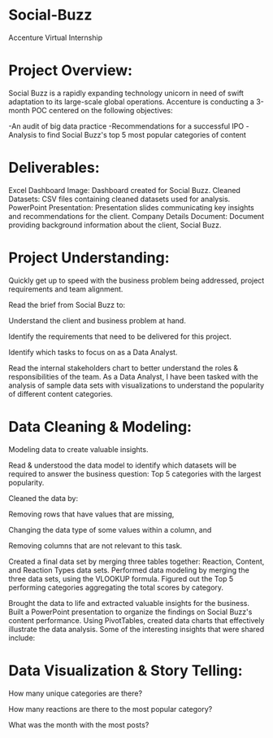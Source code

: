 # Social-Buzz
Accenture Virtual Internship

# Project Overview:

Social Buzz is a rapidly expanding technology unicorn in need of swift adaptation to its large-scale global operations. Accenture is conducting a 3-month POC centered on the following objectives:

-An audit of big data practice
-Recommendations for a successful IPO
-Analysis to find Social Buzz's top 5 most popular categories of content

# Deliverables:

Excel Dashboard Image: Dashboard created for Social Buzz.
Cleaned Datasets: CSV files containing cleaned datasets used for analysis.
PowerPoint Presentation: Presentation slides communicating key insights and recommendations for the client.
Company Details Document: Document providing background information about the client, Social Buzz.

# Project Understanding:

Quickly get up to speed with the business problem being addressed, project requirements and team alignment.

Read the brief from Social Buzz to:

Understand the client and business problem at hand.

Identify the requirements that need to be delivered for this project.

Identify which tasks to focus on as a Data Analyst.

Read the internal stakeholders chart to better understand the roles & responsibilities of the team. As a Data Analyst, I have been tasked with the analysis of sample data sets with visualizations to understand the popularity of different content categories.

# Data Cleaning & Modeling:

Modeling data to create valuable insights.

Read & understood the data model to identify which datasets will be required to answer the business question: Top 5 categories with the largest popularity.

Cleaned the data by:

Removing rows that have values that are missing,

Changing the data type of some values within a column, and

Removing columns that are not relevant to this task.

Created a final data set by merging three tables together: Reaction, Content, and Reaction Types data sets. Performed data modeling by merging the three data sets, using the VLOOKUP formula. Figured out the Top 5 performing categories aggregating the total scores by category.

Brought the data to life and extracted valuable insights for the business. Built a PowerPoint presentation to organize the findings on Social Buzz's content performance. Using PivotTables, created data charts that effectively illustrate the data analysis. Some of the interesting insights that were shared include:

# Data Visualization & Story Telling:

How many unique categories are there?

How many reactions are there to the most popular category?

What was the month with the most posts?
